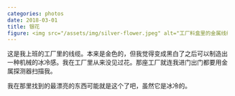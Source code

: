 ```yaml
---
categories: photos
date: 2018-03-01
title: 银花
figure: <img src="/assets/img/silver-flower.jpeg" alt="工厂料盒里的金属线缆接头。">
---
```

这是我上班的工厂里的线缆。本来是金色的，但我觉得变成黑白了之后可以制造出一种机械的冰冷感。我在工厂里从来没见过花。那座工厂就连我进门出门都要用金属探测器扫描我。

我在那里找到的最漂亮的东西可能就是这个了吧，虽然它是冰冷的。